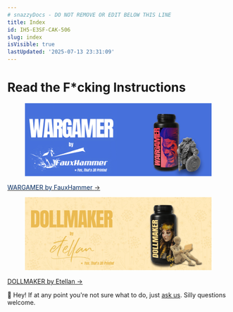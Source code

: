 ```yaml
---
# snazzyDocs - DO NOT REMOVE OR EDIT BELOW THIS LINE
title: Index
id: IH5-E3SF-CAK-506
slug: index
isVisible: true
lastUpdated: '2025-07-13 23:31:09'
---
```

# <span align="center"><span class="text-large">Read the F*cking Instructions</span></span>

<div class="sd-grid" data-columns="2"><div class="sd-card" target="_self"><figure><img src="https://github.com/yt3dp/docs/raw/main/images/TtoC6yMEpKeh8WVMlb8q.png"></figure><p><a href="http:#?target=JXO-TPZ-EKP-ARK" target="_self"><span style="color:rgb(0, 40, 93);"><span style="background-color:rgb(255, 255, 255);"><span align="center"><span class="text-large">WARGAMER by FauxHammer </span></span></span></span><span align="center"><span class="text-large">→</span></span></a></p></div><div class="sd-card" target="_self"><figure><img src="https://github.com/yt3dp/docs/raw/main/images/sVhpLDPES5qYiRlvoXQ6.png"></figure><p><a href="http:#?target=2SD-CQ7-K2U-LX4" target="_self"><span align="center"><span class="text-large">DOLLMAKER by Etellan →</span></span></a></p></div></div>

<div class="sd-callout" data-callout-type="info"><span class="text-large">👋 Hey! If at any point you're not sure what to do, just </span><a href="mailto:info@yesthats3dprinted.eu" target="_blank"><span class="text-large">ask us</span></a><span class="text-large">. Silly questions welcome.</span></div>

<br />